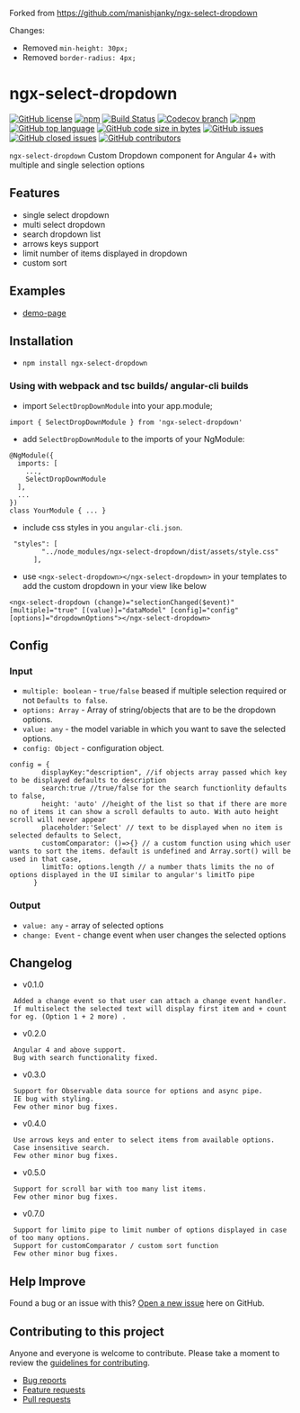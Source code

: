 Forked from https://github.com/manishjanky/ngx-select-dropdown

Changes:

-   Removed `min-height: 30px;`
-   Removed `border-radius: 4px;`

# ngx-select-dropdown

[![GitHub license](https://img.shields.io/github/license/manishjanky/ngx-select-dropdown.svg)](https://github.com/me-and/mdf/blob/master/LICENSE)
[![npm](https://img.shields.io/npm/v/ngx-select-dropdown.svg)]()
[![Build Status](https://travis-ci.org/manishjanky/ngx-select-dropdown.svg?branch=master)](https://travis-ci.org/manishjanky/ngx-select-dropdown)
[![Codecov branch](https://codecov.io/gh/manishjanky/ngx-select-dropdown/branch/master/graphs/badge.svg)]()
[![npm](https://img.shields.io/npm/dt/ngx-select-dropdown.svg)]()
[![GitHub top language](https://img.shields.io/github/languages/top/manishjanky/ngx-select-dropdown.svg)]()
[![GitHub code size in bytes](https://img.shields.io/github/languages/code-size/manishjanky/ngx-select-dropdown.svg)]()
[![GitHub issues](https://img.shields.io/github/issues/manishjanky/ngx-select-dropdown.svg)]()
[![GitHub closed issues](https://img.shields.io/github/issues-closed/manishjanky/ngx-select-dropdown.svg)]()
[![GitHub contributors](https://img.shields.io/github/contributors/manishjanky/ngx-select-dropdown.svg)]()

`ngx-select-dropdown` Custom Dropdown component for Angular 4+ with multiple and single selection options

## Features

-   single select dropdown
-   multi select dropdown
-   search dropdown list
-   arrows keys support
-   limit number of items displayed in dropdown
-   custom sort

## Examples

-   [demo-page](https://manishjanky.github.io/ngx-select-dropdown/)

## Installation

-   `npm install ngx-select-dropdown`

### Using with webpack and tsc builds/ angular-cli builds

-   import `SelectDropDownModule` into your app.module;

```
import { SelectDropDownModule } from 'ngx-select-dropdown'
```

-   add `SelectDropDownModule` to the imports of your NgModule:

```
@NgModule({
  imports: [
    ...,
    SelectDropDownModule
  ],
  ...
})
class YourModule { ... }
```

-   include css styles in you `angular-cli.json`.

```
 "styles": [
        "../node_modules/ngx-select-dropdown/dist/assets/style.css"
      ],
```

-   use `<ngx-select-dropdown></ngx-select-dropdown>` in your templates to add the custom dropdown in your view like below

```
<ngx-select-dropdown (change)="selectionChanged($event)" [multiple]="true" [(value)]="dataModel" [config]="config" [options]="dropdownOptions"></ngx-select-dropdown>
```

## Config

### Input

-   `multiple: boolean` - `true/false` beased if multiple selection required or not `Defaults to false`.
-   `options: Array` - Array of string/objects that are to be the dropdown options.
-   `value: any` - the model variable in which you want to save the selected options.
-   `config: Object` - configuration object.

```
config = {
        displayKey:"description", //if objects array passed which key to be displayed defaults to description
        search:true //true/false for the search functionlity defaults to false,
        height: 'auto' //height of the list so that if there are more no of items it can show a scroll defaults to auto. With auto height scroll will never appear
        placeholder:'Select' // text to be displayed when no item is selected defaults to Select,
        customComparator: ()=>{} // a custom function using which user wants to sort the items. default is undefined and Array.sort() will be used in that case,
        limitTo: options.length // a number thats limits the no of options displayed in the UI similar to angular's limitTo pipe
      }
```

### Output

-   `value: any` - array of selected options
-   `change: Event` - change event when user changes the selected options

## Changelog

-   v0.1.0

```
 Added a change event so that user can attach a change event handler.
 If multiselect the selected text will display first item and + count for eg. (Option 1 + 2 more) .
```

-   v0.2.0

```
 Angular 4 and above support.
 Bug with search functionality fixed.
```

-   v0.3.0

```
 Support for Observable data source for options and async pipe.
 IE bug with styling.
 Few other minor bug fixes.
```

-   v0.4.0

```
 Use arrows keys and enter to select items from available options.
 Case insensitive search.
 Few other minor bug fixes.
```

-   v0.5.0

```
 Support for scroll bar with too many list items.
 Few other minor bug fixes.
```

-   v0.7.0

```
 Support for limito pipe to limit number of options displayed in case of too many options.
 Support for customComparator / custom sort function
 Few other minor bug fixes.
```

## Help Improve

Found a bug or an issue with this? [Open a new issue](https://github.com/manishjanky/ngx-select-dropdown/issues) here on GitHub.

## Contributing to this project

Anyone and everyone is welcome to contribute. Please take a moment to
review the [guidelines for contributing](CONTRIBUTING.md).

-   [Bug reports](CONTRIBUTING.md#bugs)
-   [Feature requests](CONTRIBUTING.md#features)
-   [Pull requests](CONTRIBUTING.md#pull-requests)
